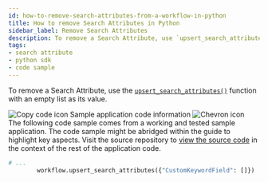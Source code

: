 ```yaml
---
id: how-to-remove-search-attributes-from-a-workflow-in-python
title: How to remove Search Attributes in Python
sidebar_label: Remove Search Attributes
description: To remove a Search Attribute, use `upsert_search_attributes()` with an empty list as its value.
tags:
- search attribute
- python sdk
- code sample
---
```


<!-- DO NOT EDIT THIS FILE DIRECTLY.
THIS FILE IS GENERATED from https://github.com/temporalio/documentation-samples-python/blob/main/your_visibility/workflow_dacx.py. -->

To remove a Search Attribute, use the [`upsert_search_attributes()`](https://python.temporal.io/temporalio.workflow.html#upsert_search_attributes) function with an empty list as its value.

<div class="copycode-notice-container"><div class="copycode-notice"><img data-style="copycode-icon" src="/icons/copycode.png" alt="Copy code icon" /> Sample application code information <img id="i-id-1008888263" data-event="clickable-copycode-info" data-style="chevron-icon" src="/icons/chevron.png" alt="Chevron icon" /></div><div id="copycode-info-id-1008888263" class="copycode-info">The following code sample comes from a working and tested sample application. The code sample might be abridged within the guide to highlight key aspects. Visit the source repository to <a href="https://github.com/temporalio/documentation-samples-python/blob/main/your_visibility/workflow_dacx.py">view the source code</a> in the context of the rest of the application code.</div></div>

```python
# ...
        workflow.upsert_search_attributes({"CustomKeywordField": []})
```
